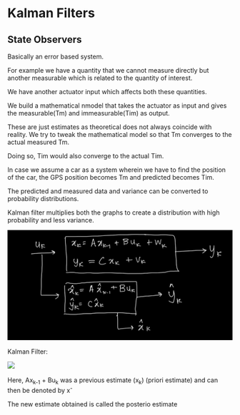 # Kalman Filters

## State Observers
Basically an error based system.

For example we have a quantity that we cannot measure directly but another measurable which is related to the quantity of interest.

We have another actuator input which affects both these quantities.

We build a mathematical nmodel that takes the actuator as input and gives the measurable(Tm) and immeasurable(Tim) as output.

These are just estimates as theoretical does not always coincide with reality. We try to tweak the mathematical model so that Tm converges to the actual measured Tm.

Doing so, Tim would also converge to the actual Tim.

In case we assume a car as a system wherein we have to find the position of the car, the GPS position becomes Tm and predicted becomes Tim.

The predicted and measured data and variance can be converted to probability distributions.

Kalman filter multiplies both the graphs to create a distribution with high probability and less variance.

<img src='Kalman.jpeg'>

Kalman Filter: 

<img src='Kalman2.png'>

Here, Ax<sub>k-1</sub> + Bu<sub>k</sub> was a previous estimate (x<sub>k</sub>) (priori estimate) and can then be denoted by x<sup>- </sup>

The new estimate obtained is called the posterio estimate

